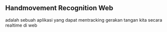 ## Handmovement Recognition Web
adalah sebuah aplikasi yang dapat mentracking gerakan tangan kita secara realtime di web
